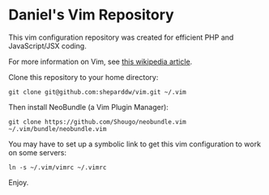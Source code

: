 # Daniel's Vim Repository
This vim configuration repository was created for efficient PHP and JavaScript/JSX coding.

For more information on Vim, see [this wikipedia article](https://en.wikipedia.org/wiki/Vim_(text_editor)).

Clone this repository to your home directory:
```
git clone git@github.com:sheparddw/vim.git ~/.vim
```
Then install NeoBundle (a Vim Plugin Manager):
```
git clone https://github.com/Shougo/neobundle.vim ~/.vim/bundle/neobundle.vim
```
You may have to set up a symbolic link to get this vim configuration to work on some servers:
```
ln -s ~/.vim/vimrc ~/.vimrc
```
Enjoy.
